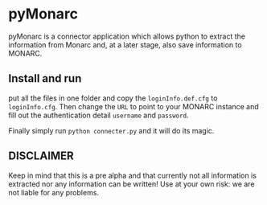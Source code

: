 # pyMonarc
pyMonarc is a connector application which allows python to extract the information from Monarc and, at a later stage, also save information to MONARC.

## Install and run
put all the files in one folder and copy the `loginInfo.def.cfg` to `loginInfo.cfg`. Then change the `URL` to point to your MONARC instance and fill out the authentication detail `username` and `password`.

Finally simply run `python connecter.py` and it will do its magic.

## DISCLAIMER
Keep in mind that this is a pre alpha and that currently not all information is extracted nor any information can be written! Use at your own risk: we are not liable for any problems.
